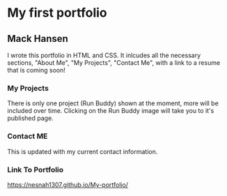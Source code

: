 # My first portfolio

## Mack Hansen
  I wrote this portfolio in HTML and CSS. It inlcudes all the necessary sections, "About Me", "My Projects", "Contact Me", with a link to a resume that is coming soon!
  
### My Projects
  There is only one project (Run Buddy) shown at the moment, more will be included over time. Clicking on the Run Buddy image will take you to it's published page.
  
### Contact ME
  This is updated with my current contact information.
  
### Link To Portfolio
  https://nesnah1307.github.io/My-portfolio/
